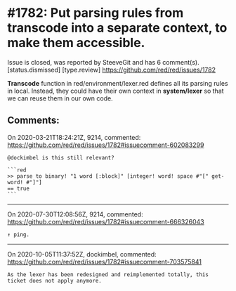 
#1782: Put parsing rules from transcode into a separate context, to make them accessible.
================================================================================
Issue is closed, was reported by SteeveGit and has 6 comment(s).
[status.dismissed] [type.review]
<https://github.com/red/red/issues/1782>

 **Transcode** function in red/environment/lexer.red defines all its parsing rules in local.
Instead, they could have their own context in **system/lexer** so that we can reuse them in our own code.



Comments:
--------------------------------------------------------------------------------

On 2020-03-21T18:24:21Z, 9214, commented:
<https://github.com/red/red/issues/1782#issuecomment-602083299>

    @dockimbel is this still relevant?
    
    ```red
    >> parse to binary! "1 word [:block]" [integer! word! space #"[" get-word! #"]"]
    == true
    ```

--------------------------------------------------------------------------------

On 2020-07-30T12:08:56Z, 9214, commented:
<https://github.com/red/red/issues/1782#issuecomment-666326043>

    ↑ ping.

--------------------------------------------------------------------------------

On 2020-10-05T11:37:52Z, dockimbel, commented:
<https://github.com/red/red/issues/1782#issuecomment-703575841>

    As the lexer has been redesigned and reimplemented totally, this ticket does not apply anymore. 

